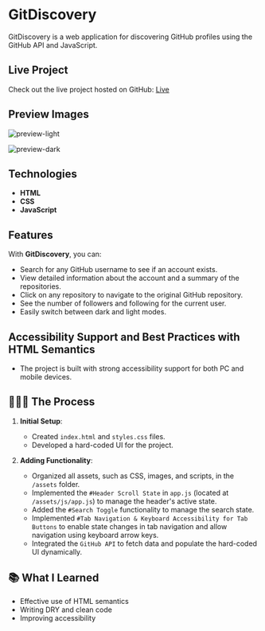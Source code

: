 # GitDiscovery

GitDiscovery is a web application for discovering GitHub profiles using the GitHub API and JavaScript.

## Live Project

Check out the live project hosted on GitHub: [Live](https://skies-codes.github.io/GitDiscovery/)

## Preview Images
![preview-light](https://github.com/skies-codes/GitDiscovery/assets/111517131/b6b5e79e-50f6-41e1-8bf4-e4ad34cb8483)

![preview-dark](https://github.com/skies-codes/GitDiscovery/assets/111517131/089f3bcd-2eef-4144-837f-6c2953e79107)

## Technologies

-   **HTML**
-   **CSS**
-   **JavaScript**

## Features

With **GitDiscovery**, you can:

-   Search for any GitHub username to see if an account exists.
-   View detailed information about the account and a summary of the repositories.
-   Click on any repository to navigate to the original GitHub repository.
-   See the number of followers and following for the current user.
-   Easily switch between dark and light modes.

## Accessibility Support and Best Practices with HTML Semantics

-   The project is built with strong accessibility support for both PC and mobile devices.

## 👩🏽‍🍳 The Process

1. **Initial Setup**:

    - Created `index.html` and `styles.css` files.
    - Developed a hard-coded UI for the project.

2. **Adding Functionality**:
    - Organized all assets, such as CSS, images, and scripts, in the `/assets` folder.
    - Implemented the `#Header Scroll State` in `app.js` (located at `/assets/js/app.js`) to manage the header's active state.
    - Added the `#Search Toggle` functionality to manage the search state.
    - Implemented `#Tab Navigation & Keyboard Accessibility for Tab Buttons` to enable state changes in tab navigation and allow navigation using keyboard arrow keys.
    - Integrated the `GitHub API` to fetch data and populate the hard-coded UI dynamically.

## 📚 What I Learned

-   Effective use of HTML semantics
-   Writing DRY and clean code
-   Improving accessibility
